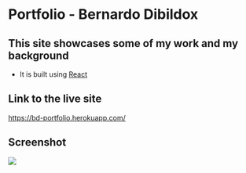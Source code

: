 
# <Portfolio>
  
# Portfolio - Bernardo Dibildox
  
  
## This site showcases some of my work and my background
  
-	It is built using [React](https://reactjs.org/)


## Link to the live site

 https://bd-portfolio.herokuapp.com/
  

## Screenshot

  ![](assets/images/screenshot.png)

  
